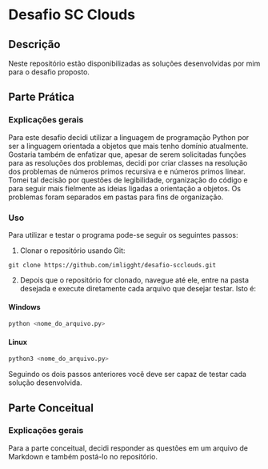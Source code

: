 # Desafio SC Clouds

## Descrição
Neste repositório estão disponibilizadas as soluções desenvolvidas por mim para o desafio proposto.

## Parte Prática

### Explicações gerais
Para este desafio decidi utilizar a linguagem de programação Python por ser a linguagem orientada a objetos que mais tenho domínio atualmente.
Gostaria também de enfatizar que, apesar de serem solicitadas funções para as resoluções dos problemas, decidi por criar classes na resolução dos problemas de números primos recursiva e e números primos linear. Tomei tal decisão por questões de legibilidade, organização do código e para seguir mais fielmente as ideias ligadas a orientação a objetos.
Os problemas foram separados em pastas para fins de organização.

### Uso
Para utilizar e testar o programa pode-se seguir os seguintes passos:

1. Clonar o repositório usando Git:
```
git clone https://github.com/imligght/desafio-scclouds.git
```

2. Depois que o repositório for clonado, navegue até ele, entre na pasta desejada e execute diretamente cada arquivo que desejar testar. Isto é:

#### Windows
```bash
python <nome_do_arquivo.py>
```

#### Linux
```bash
python3 <nome_do_arquivo.py>
```

Seguindo os dois passos anteriores você deve ser capaz de testar cada solução desenvolvida.



## Parte Conceitual

### Explicações gerais
Para a parte conceitual, decidi responder as questões em um arquivo de Markdown e também postá-lo no repositório.